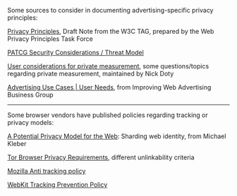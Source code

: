 Some sources to consider in documenting advertising-specific privacy principles:

[Privacy Principles](https://www.w3.org/TR/privacy-principles/), Draft Note from the W3C TAG, prepared by the Web Privacy Principles Task Force

[PATCG Security Considerations / Threat Model](https://github.com/patcg/docs-and-reports/tree/main/threat-model)

[User considerations for private measurement](https://gitlab.com/pitg/private-measurement-user-considerations/-/blob/main/private-measurement-user-considerations.md), some questions/topics regarding private measurement, maintained by Nick Doty

[Advertising Use Cases | User Needs](https://github.com/w3c/web-advertising/blob/main/support_for_advertising_use_cases.md#user-needs-1), from Improving Web Advertising Business Group

---

Some browser vendors have published policies regarding tracking or privacy models:

[A Potential Privacy Model for the Web](https://github.com/michaelkleber/privacy-model): Sharding web identity, from Michael Kleber

[Tor Browser Privacy Requirements](https://2019.www.torproject.org/projects/torbrowser/design/#privacy), different unlinkability criteria

[Mozilla Anti tracking policy](https://wiki.mozilla.org/Security/Anti_tracking_policy)

[WebKit Tracking Prevention Policy](https://webkit.org/tracking-prevention-policy/)
